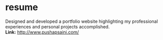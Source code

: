 # resume

Designed and developed a portfolio website highlighting my professional experiences and personal projects accomplished.<br>
<b>Link:</b> http://www.pushapsaini.com/
